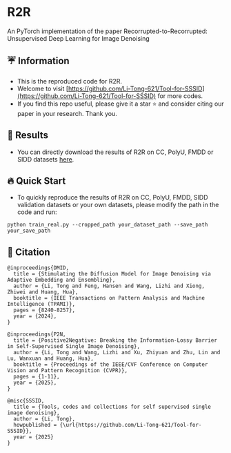 # R2R
An PyTorch implementation of the paper Recorrupted-to-Recorrupted: Unsupervised Deep Learning for Image Denoising

## ☔ Information
- This is the reproduced code for R2R.
- Welcome to visit [https://github.com/Li-Tong-621/Tool-for-SSSID](https://github.com/Li-Tong-621/Tool-for-SSSID) for more codes.
- If you find this repo useful, please give it a star ⭐ and consider citing our paper in your research. Thank you.

  
## 🚀 Results
- You can directly download the results of R2R on CC, PolyU, FMDD or SIDD datasets [here](https://github.com/Li-Tong-621/R2R/releases/tag/1.0).


## 🔥 Quick Start

- To quickly reproduce the results of R2R on CC, PolyU, FMDD, SIDD validation datasets or your own datasets, please modify the path in the code and run:
```
python train_real.py --cropped_path your_dataset_path --save_path your_save_path
```



## 🌹 Citation


```
@inproceedings{DMID,
  title = {Stimulating the Diffusion Model for Image Denoising via Adaptive Embedding and Ensembling},
  author = {Li, Tong and Feng, Hansen and Wang, Lizhi and Xiong, Zhiwei and Huang, Hua},
  booktitle = {IEEE Transactions on Pattern Analysis and Machine Intelligence (TPAMI)},
  pages = {8240-8257},
  year = {2024},
}
```


```
@inproceedings{P2N,
  title = {Positive2Negative: Breaking the Information-Lossy Barrier in Self-Supervised Single Image Denoising},
  author = {Li, Tong and Wang, Lizhi and Xu, Zhiyuan and Zhu, Lin and Lu, Wanxuan and Huang, Hua},
  booktitle = {Proceedings of the IEEE/CVF Conference on Computer Vision and Pattern Recognition (CVPR)},
  pages = {1-11},
  year = {2025},
}
```

```
@misc{SSSID,
  title = {Tools, codes and collections for self supervised single image denoising},
  author = {Li, Tong},
  howpublished = {\url{https://github.com/Li-Tong-621/Tool-for-SSSID}},
  year = {2025}
}
```
